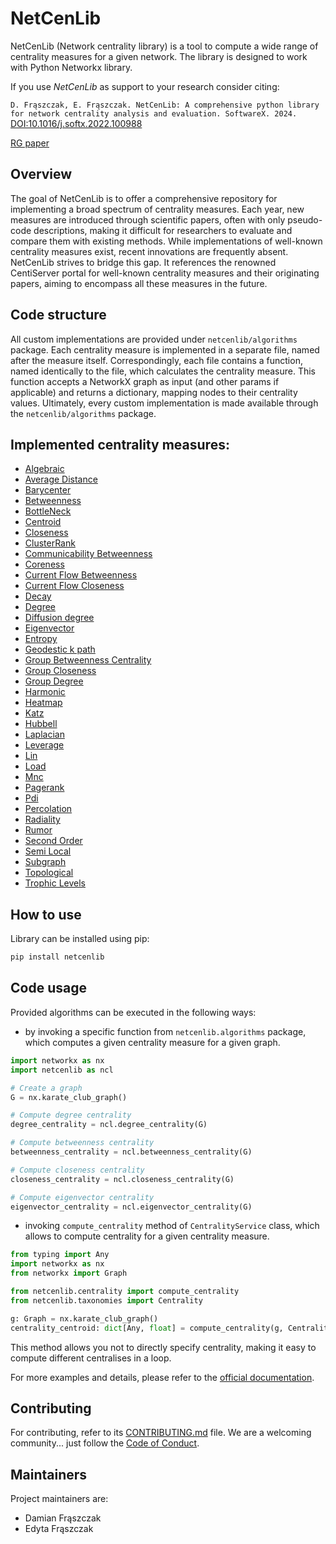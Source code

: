 # NetCenLib

NetCenLib (Network centrality library) is a tool to compute a wide range of centrality measures for a given network. The
library is designed to work with Python Networkx library.

If you use _NetCenLib_ as support to your research consider citing:

`D. Frąszczak, E. Frąszczak. NetCenLib: A comprehensive python library for network centrality analysis and evaluation. SoftwareX. 2024.` [DOI:10.1016/j.softx.2022.100988](https://doi.org/10.1016/j.softx.2024.101699)

[RG paper](https://www.researchgate.net/publication/380253577_NetCenLib_A_comprehensive_python_library_for_network_centrality_analysis_and_evaluation)

## Overview

The goal of NetCenLib is to offer a comprehensive repository for implementing a broad spectrum of centrality measures. Each
year, new measures are introduced through scientific papers, often with only pseudo-code descriptions, making it
difficult for researchers to evaluate and compare them with existing methods. While implementations of well-known
centrality measures exist, recent innovations are frequently absent. NetCenLib strives to bridge this gap. It references the
renowned CentiServer portal for well-known centrality measures and their originating papers, aiming to encompass all
these measures in the future.

## Code structure

All custom implementations are provided under `netcenlib/algorithms` package. Each centrality measure is implemented in a separate file, named after the measure itself. Correspondingly, each file contains a function, named identically to the file, which calculates the centrality measure. This function accepts a NetworkX graph as input (and other params if applicable) and returns a dictionary, mapping nodes to their centrality values. Ultimately, every custom implementation is made available through the `netcenlib/algorithms` package.
## Implemented centrality measures:

- [Algebraic](https://www.centiserver.org/centrality/Algebraic_Centrality/)
- [Average Distance](https://www.centiserver.org/centrality/Average_Distance/)
- [Barycenter](https://www.centiserver.org/centrality/Barycenter_Centrality/)
- [Betweenness](https://www.centiserver.org/centrality/Shortest-Paths_Betweenness_Centrality/)
- [BottleNeck]( https://www.centiserver.org/centrality/BottleNeck/)
- [Centroid](https://www.centiserver.org/centrality/Centroid_value/)
- [Closeness](https://www.centiserver.org/centrality/Closeness_Centrality/)
- [ClusterRank](https://www.centiserver.org/centrality/ClusterRank/)
- [Communicability Betweenness](https://www.centiserver.org/centrality/Communicability_Betweenness_Centrality/)
- [Coreness](https://www.centiserver.org/centrality/Coreness_Centrality/)
- [Current Flow Betweenness](https://www.centiserver.org/centrality/Current-Flow_Betweenness_Centrality/)
- [Current Flow Closeness](https://www.centiserver.org/centrality/Current-Flow_Closeness_Centrality/)
- [Decay](https://www.centiserver.org/centrality/Decay_Centrality/)
- [Degree](https://www.centiserver.org/centrality/Degree_Centrality/)
- [Diffusion degree](https://www.centiserver.org/centrality/Diffusion_Degree/)
- [Eigenvector](https://www.centiserver.org/centrality/Eigenvector_Centrality/)
- [Entropy](https://www.centiserver.org/centrality/Entropy_Centrality/)
- [Geodestic k path](https://www.centiserver.org/centrality/Geodesic_K-Path_Centrality/)
- [Group Betweenness Centrality](https://www.centiserver.org/centrality/Group_Betweenness_Centrality/)
- [Group Closeness](https://networkx.org/documentation/stable/reference/algorithms/generated/networkx.algorithms.centrality.group_closeness_centrality.html)
- [Group Degree](https://networkx.org/documentation/stable/reference/algorithms/generated/networkx.algorithms.centrality.group_degree_centrality.html)
- [Harmonic](https://www.centiserver.org/centrality/Harmonic_Centrality/)
- [Heatmap](https://www.centiserver.org/centrality/Heatmap_Centrality/)
- [Katz](https://www.centiserver.org/centrality/Katz_Centrality/)
- [Hubbell](https://www.centiserver.org/centrality/Hubbell_Centrality/)
- [Laplacian](https://www.centiserver.org/centrality/Laplacian_Centrality/)
- [Leverage](https://www.centiserver.org/centrality/Leverage_Centrality/)
- [Lin](https://www.centiserver.org/centrality/Lin_Centrality/)
- [Load](https://www.centiserver.org/centrality/Load_Centrality/)
- [Mnc](https://www.centiserver.org/centrality/MNC_Maximum_Neighborhood_Component/)
- [Pagerank](https://www.centiserver.org/centrality/PageRank/)
- [Pdi](https://www.centiserver.org/centrality/Pairwise_Disconnectivity_Index/)
- [Percolation](https://www.centiserver.org/centrality/Percolation_Centrality/)
- [Radiality](https://www.centiserver.org/centrality/Radiality_Centrality/)
- [Rumor](https://www.centiserver.org/centrality/Rumor_Centrality/)
- [Second Order](https://www.centiserver.org/centrality/Second_Order_Centrality/)
- [Semi Local](https://www.centiserver.org/centrality/Semi_Local_Centrality/)
- [Subgraph](https://www.centiserver.org/centrality/Subgraph_Centrality/)
- [Topological](https://www.centiserver.org/centrality/Topological_Coefficient/)
- [Trophic Levels](https://networkx.org/documentation/stable/reference/algorithms/generated/networkx.algorithms.centrality.trophic_levels.html)

## How to use
Library can be installed using pip:

```bash
pip install netcenlib
```

## Code usage

Provided algorithms can be executed in the following ways:

- by invoking a specific function from `netcenlib.algorithms` package, which computes a given centrality measure for a
  given graph.

```python
import networkx as nx
import netcenlib as ncl

# Create a graph
G = nx.karate_club_graph()

# Compute degree centrality
degree_centrality = ncl.degree_centrality(G)

# Compute betweenness centrality
betweenness_centrality = ncl.betweenness_centrality(G)

# Compute closeness centrality
closeness_centrality = ncl.closeness_centrality(G)

# Compute eigenvector centrality
eigenvector_centrality = ncl.eigenvector_centrality(G)
```

- invoking `compute_centrality` method of `CentralityService` class, which allows to compute centrality for a given
  centrality measure.

```python
from typing import Any
import networkx as nx
from networkx import Graph

from netcenlib.centrality import compute_centrality
from netcenlib.taxonomies import Centrality

g: Graph = nx.karate_club_graph()
centrality_centroid: dict[Any, float] = compute_centrality(g, Centrality.CENTROID)
```

This method allows you not to directly specify centrality, making it easy to compute different centralises in a loop.

For more examples and details, please refer to the [official documentation](https://netcenlib.readthedocs.io/en/latest/index.html).

## Contributing

For contributing, refer to its [CONTRIBUTING.md](.github/CONTRIBUTING.md) file.
We are a welcoming community... just follow the [Code of Conduct](.github/CODE_OF_CONDUCT.md).

## Maintainers

Project maintainers are:

- Damian Frąszczak
- Edyta Frąszczak
